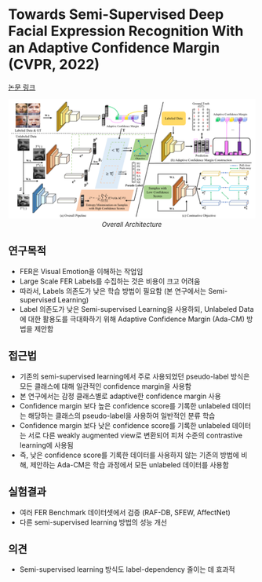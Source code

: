 # Towards Semi-Supervised Deep Facial Expression Recognition With an Adaptive Confidence Margin (CVPR, 2022)

[논문 링크](https://openaccess.thecvf.com/content/CVPR2022/html/Li_Towards_Semi-Supervised_Deep_Facial_Expression_Recognition_With_an_Adaptive_Confidence_CVPR_2022_paper.html)

<p align="center">
    <img width="600" alt='fig1' src="./img/13_14_01.png?raw=true"></br>
    <em><font size=2>Overall Architecture</font></em>
</p>

## 연구목적
- FER은 Visual Emotion을 이해하는 작업임 
- Large Scale FER Labels를 수집하는 것은 비용이 크고 어려움 
- 따라서, Labels 의존도가 낮은 학습 방법이 필요함 (본 연구에서는 Semi-supervised Learning) 
- Label 의존도가 낮은 Semi-supervised Learning을 사용하되, Unlabeled Data에 대한 활용도를 극대화하기 위해 Adaptive Confidence Margin (Ada-CM) 방법을 제안함 

## 접근법
- 기존의 semi-supervised learning에서 주로 사용되었던 pseudo-label 방식은 모든 클래스에 대해 일관적인 confidence margin을 사용함
- 본 연구에서는 감정 클래스별로 adaptive한 confidence margin 사용
- Confidence margin 보다 높은 confidence score를 기록한 unlabeled 데이터는 해당하는 클래스의 pseudo-label을 사용하여 일반적인 분류 학습
- Confidence margin 보다 낮은 confidence score를 기록한 unlabeled 데이터는 서로 다른 weakly augmented view로 변환되어 피처 수준의 contrastive learning에 사용됨
- 즉, 낮은 confidence score를 기록한 데이터를 사용하지 않는 기존의 방법에 비해, 제안하는 Ada-CM은 학습 과정에서 모든 unlabeled 데이터를 사용함
  
## 실험결과
- 여러 FER Benchmark 데이터셋에서 검증 (RAF-DB, SFEW, AffectNet)
- 다른 semi-supervised learning 방법의 성능 개선
  
## 의견
- Semi-supervised learning 방식도 label-dependency 줄이는 데 효과적